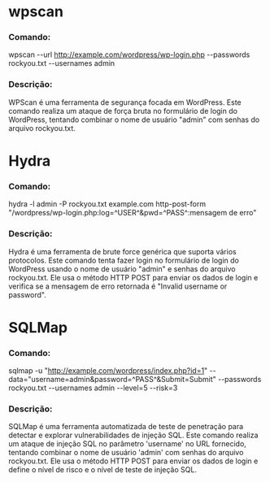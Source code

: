 # wpscan
### Comando:
wpscan --url http://example.com/wordpress/wp-login.php --passwords rockyou.txt --usernames admin
### Descrição:
WPScan é uma ferramenta de segurança focada em WordPress. Este comando realiza um ataque de força bruta no formulário de login do WordPress, tentando combinar o nome de usuário "admin" com senhas do arquivo rockyou.txt.

# Hydra
### Comando:
hydra -l admin -P rockyou.txt example.com http-post-form "/wordpress/wp-login.php:log=^USER^&pwd=^PASS^:mensagem de erro"
### Descrição:
Hydra é uma ferramenta de brute force genérica que suporta vários protocolos. Este comando tenta fazer login no formulário de login do WordPress usando o nome de usuário "admin" e senhas do arquivo rockyou.txt. Ele usa o método HTTP POST para enviar os dados de login e verifica se a mensagem de erro retornada é "Invalid username or password".

# SQLMap
### Comando:
sqlmap -u "http://example.com/wordpress/index.php?id=1" --data="username=admin&password=^PASS^&Submit=Submit" --passwords rockyou.txt --usernames admin --level=5 --risk=3
### Descrição:
SQLMap é uma ferramenta automatizada de teste de penetração para detectar e explorar vulnerabilidades de injeção SQL. Este comando realiza um ataque de injeção SQL no parâmetro 'username' no URL fornecido, tentando combinar o nome de usuário 'admin' com senhas do arquivo rockyou.txt. Ele usa o método HTTP POST para enviar os dados de login e define o nível de risco e o nível de teste de injeção SQL.
